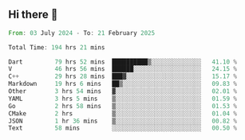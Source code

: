 ## Hi there 👋

<!--START_SECTION:waka-->

```rust
From: 03 July 2024 - To: 21 February 2025

Total Time: 194 hrs 21 mins

Dart         79 hrs 52 mins  ██████████▒░░░░░░░░░░░░░░   41.10 %
V            46 hrs 56 mins  ██████░░░░░░░░░░░░░░░░░░░   24.15 %
C++          29 hrs 28 mins  ███▓░░░░░░░░░░░░░░░░░░░░░   15.17 %
Markdown     19 hrs 6 mins   ██▒░░░░░░░░░░░░░░░░░░░░░░   09.83 %
Other        3 hrs 54 mins   ▓░░░░░░░░░░░░░░░░░░░░░░░░   02.01 %
YAML         3 hrs 5 mins    ▒░░░░░░░░░░░░░░░░░░░░░░░░   01.59 %
Go           2 hrs 58 mins   ▒░░░░░░░░░░░░░░░░░░░░░░░░   01.53 %
CMake        2 hrs           ▒░░░░░░░░░░░░░░░░░░░░░░░░   01.04 %
JSON         1 hr 36 mins    ▒░░░░░░░░░░░░░░░░░░░░░░░░   00.82 %
Text         58 mins         ░░░░░░░░░░░░░░░░░░░░░░░░░   00.50 %
```

<!--END_SECTION:waka-->

<!--
**mathiskakal/mathiskakal** is a ✨ _special_ ✨ repository because its `README.md` (this file) appears on your GitHub profile.

Here are some ideas to get you started:

- 🔭 I’m currently working on ...
- 🌱 I’m currently learning ...
- 👯 I’m looking to collaborate on ...
- 🤔 I’m looking for help with ...
- 💬 Ask me about ...
- 📫 How to reach me: ...
- 😄 Pronouns: ...
- ⚡ Fun fact: ...
-->
